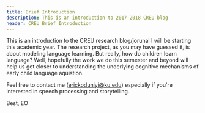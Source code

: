 ```yaml
---
title: Brief Introduction
description: This is an introduction to 2017-2018 CREU blog
header: CREU Brief Introduction
---
```



This is an introduction to the CREU research blog/jorunal I will be starting this academic year. The research project, as you may have guessed it, is about modeling language learning. But really, how do children learn language? Well, hopefully the work we do this semester and beyond will help us get closer to understanding the underlying cognitive mechanisms of early child language aquistion. 

Feel free to contact me (erickoduniyi@ku.edu) especially if you're interested in speech processing and storytelling.

Best,
EO


